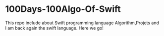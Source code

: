 # 100Days-100Algo-Of-Swift
This repo include about Swift programming language Algorithm,Projets and I am back again the swift language. Here we go!
